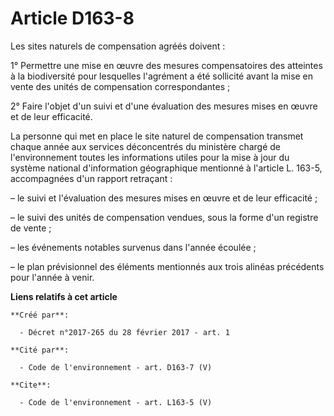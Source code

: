 # Article D163-8

Les sites naturels de compensation agréés doivent :

1° Permettre une mise en œuvre des mesures compensatoires des atteintes à la biodiversité pour lesquelles l'agrément a été
sollicité avant la mise en vente des unités de compensation correspondantes ;

2° Faire l'objet d'un suivi et d'une évaluation des mesures mises en œuvre et de leur efficacité.

La personne qui met en place le site naturel de compensation transmet chaque année aux services déconcentrés du ministère
chargé de l'environnement toutes les informations utiles pour la mise à jour du système national d'information géographique
mentionné à l'article L. 163-5, accompagnées d'un rapport retraçant :

– le suivi et l'évaluation des mesures mises en œuvre et de leur efficacité ;

– le suivi des unités de compensation vendues, sous la forme d'un registre de vente ;

– les événements notables survenus dans l'année écoulée ;

– le plan prévisionnel des éléments mentionnés aux trois alinéas précédents pour l'année à venir.

**Liens relatifs à cet article**

	**Créé par**:

	  - Décret n°2017-265 du 28 février 2017 - art. 1

	**Cité par**:

	  - Code de l'environnement - art. D163-7 (V)

	**Cite**:

	  - Code de l'environnement - art. L163-5 (V)
